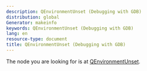 ```yaml
---
description: QEnvironmentUnset (Debugging with GDB)
distribution: global
Generator: makeinfo
keywords: QEnvironmentUnset (Debugging with GDB)
lang: en
resource-type: document
title: QEnvironmentUnset (Debugging with GDB)
---
```

The node you are looking for is at [QEnvironmentUnset](General-Query-Packets.html#QEnvironmentUnset).
